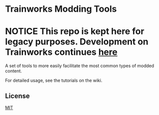 # Trainworks Modding Tools

# **NOTICE** This repo is kept here for legacy purposes. Development on Trainworks continues [here](https://github.com/brandonandzeus/Trainworks2)

A set of tools to more easily facilitate the most common types of modded content.

For detailed usage, see the tutorials on the wiki.

## License
[MIT](https://choosealicense.com/licenses/mit/)
